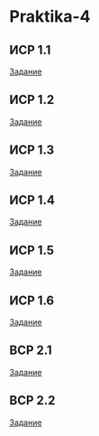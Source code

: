 # Praktika-4
## ИСР 1.1
[Задание](https://github.com/TsirulikIvan/Praktika-4/blob/main/список-литературы.pdf)
## ИСР 1.2
[Задание]()
## ИСР 1.3
[Задание](https://github.com/TsirulikIvan/Praktika-4/blob/main/1-Diplom_Tsirulik_IVT.pdf)
## ИСР 1.4
[Задание]()
## ИСР 1.5
[Задание](https://github.com/TsirulikIvan/Praktika-4/blob/main/Report_54_20210525_Государев_Илья_Борисович.pdf)
## ИСР 1.6
[Задание]()
## ВСР 2.1
[Задание]()
## ВСР 2.2
[Задание]()
